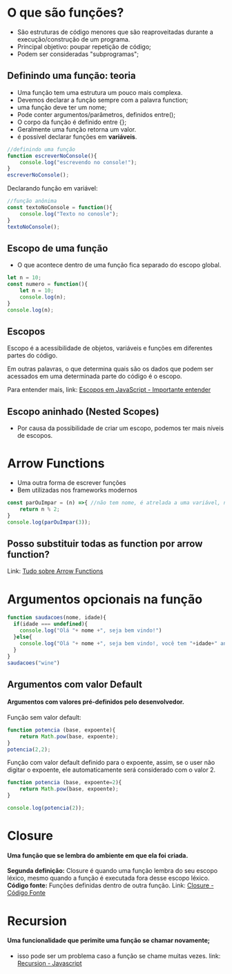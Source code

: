 # O que são funções?
- São estruturas de código menores que são reaproveitadas durante a execução/construção de um programa.
- Principal objetivo: poupar repetição de código;
- Podem ser consideradas "subprogramas";

## Definindo uma função: teoria
- Uma função tem uma estrutura um pouco mais complexa.
- Devemos declarar a função sempre com a palavra function;
- uma função deve ter um nome;
- Pode conter argumentos/parâmetros, definidos entre();
- O corpo da função é definido entre {};
- Geralmente uma função retorna um valor.
- é possível declarar funções em **variáveis**.
```javascript
//definindo uma função
function escreverNoConsole(){
    console.log("escrevendo no console!");
}
escreverNoConsole();
```
Declarando função em variável:
```javascript
//função anônima
const textoNoConsole = function(){
    console.log("Texto no conosle");
}
textoNoConsole();
``` 
## Escopo de uma função
- O que acontece dentro de uma função fica separado do escopo global. 
```javascript
let n = 10;
const numero = function(){
    let n = 10;
    console.log(n);
}
console.log(n);
```

## Escopos

Escopo é a acessibilidade de objetos, variáveis e funções em diferentes partes do código.

Em outras palavras, o que determina quais são os dados que podem ser acessados em uma determinada parte do código é o escopo.

Para entender mais, link:
[Escopos em JavaScript - Importante entender](http://imasters.com.br/desenvolvimento/escopos-em-javascript "Escopos em JavaScript - Importante entender")

## Escopo aninhado (Nested Scopes)
- Por causa da possibilidade de criar um escopo, podemos ter mais níveis de escopos.

# Arrow Functions

- Uma outra forma de escrever funções
- Bem utilizadas nos frameworks modernos
```javascript
const parOuImpar = (n) =>{ //não tem nome, é atrelada a uma variável, não necessita do function
    return n % 2;
}
console.log(parOuImpar(3));
```
## Posso substituir todas as **function** por **arrow function**?
 Link: [Tudo sobre Arrow Functions](https://blog.da2k.com.br/2019/01/07/javascript-tudo-sobre-arrow-functions/ "Tudo sobre Arrow Functions")

# Argumentos opcionais na função
```javascript
function saudacoes(nome, idade){
  if(idade === undefined){
    console.log("Olá "+ nome +", seja bem vindo!")
  }else{
    console.log("Olá "+ nome +", seja bem vindo!, você tem "+idade+" anos.")
  }
}
saudacoes("wine")
```
## Argumentos com valor Default
#### Argumentos com valores pré-definidos pelo desenvolvedor.
Função sem valor default:
```javascript
function potencia (base, expoente){
    return Math.pow(base, expoente);
}
potencia(2,2);
```
Função com valor default definido para o expoente, assim, se o user não digitar
o expoente, ele automaticamente será considerado com o valor 2.
```javascript
function potencia (base, expoente=2){
    return Math.pow(base, expoente);
}

console.log(potencia(2));
```
# Closure
#### Uma função que se lembra do ambiente em que ela foi criada.

**Segunda definição:** Closure é quando uma função lembra do seu escopo léxico, mesmo quando a função é executada fora desse escopo léxico.
**Código fonte:** Funções definidas dentro de outra função.
Link: [Closure - Código Fonte](https://youtu.be/8WzqEPzaOfE "Closure - Código Fonte")
# Recursion
#### Uma funcionalidade que perimite uma função se chamar novamente;
- isso pode ser um problema caso a função se chame muitas vezes.
link: [Recursion - Javascript](https://www.programiz.com/javascript/recursion "Recursion - Javascript")
